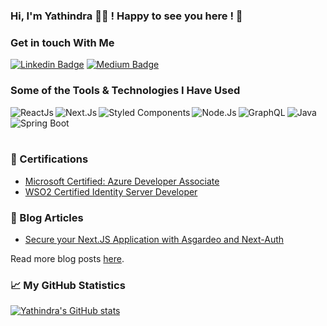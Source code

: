 ### Hi, I'm Yathindra 👨‍💻 !  Happy to see you here ! 👋

### Get in touch With Me

[![Linkedin Badge](https://img.shields.io/badge/-yathindra-blue?style=flat-square&logo=Linkedin&logoColor=white&link=https://www.linkedin.com/in/yathindra-kodithuwakku/)](https://www.linkedin.com/in/yathindra-kodithuwakku/)
[![Medium Badge](https://img.shields.io/badge/-@yathindra-03a57a?style=flat-square&labelColor=000000&logo=Medium&link=https://yathindra.medium.com/)](https://yathindra.medium.com/)

### Some of the Tools & Technologies I Have Used
<!-- https://github.com/alexandresanlim/Badges4-README.md-Profile -->
<img align="left" alt="ReactJs" src="https://img.shields.io/badge/React-20232A?style=for-the-badge&logo=react&logoColor=61DAFB" />
<img align="left" alt="Next.Js" src="https://img.shields.io/badge/next.js-000000?style=for-the-badge&logo=nextdotjs&logoColor=white" />
<img align="left" alt="Styled Components" src="https://img.shields.io/badge/styled--components-DB7093?style=for-the-badge&logo=styled-components&logoColor=white" />
<img align="left" alt="Node.Js" src="https://img.shields.io/badge/Node.js-339933?style=for-the-badge&logo=nodedotjs&logoColor=white" />
<img align="left" alt="GraphQL" src="https://img.shields.io/badge/GraphQl-E10098?style=for-the-badge&logo=graphql&logoColor=white" />
<img align="left" alt="Java" src="https://img.shields.io/badge/Java-ED8B00?style=for-the-badge&logo=java&logoColor=white" /> 
<img align="left" alt="Spring Boot" src="https://img.shields.io/badge/Spring_Boot-F2F4F9?style=for-the-badge&logo=spring-boot" />

<br /> <br />  <br /> 

### :medal_sports: Certifications

- [Microsoft Certified: Azure Developer Associate](https://www.credly.com/badges/1dbc7a90-155e-4d7c-b939-4a9b16eb801e?source=linked_in_profile)
- [WSO2 Certified Identity Server Developer](https://certification.wso2.com/web/certificate/VZPRYQ)

### :memo: Blog Articles

<!-- BLOG-POST-LIST:START -->
- [Secure your Next.JS Application with Asgardeo and Next-Auth](https://medium.com/@yathindrarawya/secure-your-next-js-application-with-asgardeo-and-next-auth-4c6ec1b551ea)
<!-- BLOG-POST-LIST:END -->

<p>Read more blog posts <a href="https://yathindra.medium.com/">here</a>.</p>

### 📈 My GitHub Statistics

[![Yathindra's GitHub stats](https://github-readme-stats.vercel.app/api?username=yathindrakodithuwakku)](https://github.com/yathindrakodithuwakku/github-readme-stats)
